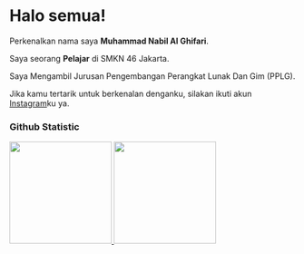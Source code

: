 # Halo semua! 

Perkenalkan nama saya **Muhammad Nabil Al Ghifari**.<br>

Saya seorang **Pelajar** di SMKN 46 Jakarta.<br>

Saya Mengambil Jurusan Pengembangan Perangkat Lunak Dan Gim (PPLG).<br>

Jika kamu tertarik untuk berkenalan denganku, silakan ikuti akun [Instagram](https://www.instagram.com/nabilghifaari/)ku ya.

### Github Statistic
<p align="left">
<a href="https://github.com/penuliscode">
  <img height="180em" src="https://github-readme-stats-eight-theta.vercel.app/api?username=FL4K231107&show_icons=true&theme=algolia&include_all_commits=true&count_private=true"/>
  <img height="180em" src="https://github-readme-stats-eight-theta.vercel.app/api/top-langs/?username=FL4K231107&layout=compact&layout=compact&theme=algolia"/>
</a>
</p>
